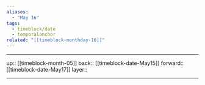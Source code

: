 ```yaml
---
aliases:
  - "May 16"
tags:
  - timeblock/date
  - temporalanchor
related: "[[timeblock-monthday-16]]"
---
```




***

up:: [[timeblock-month-05]]
back:: [[timeblock-date-May15]]
forward:: [[timeblock-date-May17]]
layer:: 

***
